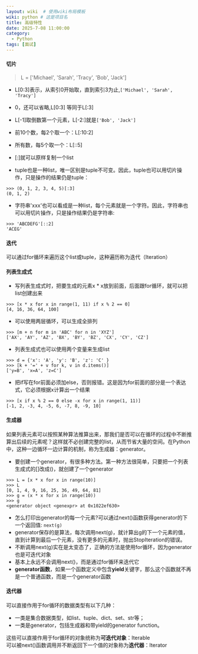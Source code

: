 ```yaml
---
layout: wiki  # 使用wiki布局模板
wiki: python # 这是项目名
title: 高级特性
date: 2025-7-08 11:00:00
category:
  - Python
tags: [面试]
---
```


#### 切片
> L = ['Michael', 'Sarah', 'Tracy', 'Bob', 'Jack']

- L[0:3]表示，从索引0开始取，直到索引3为止,`['Michael', 'Sarah', 'Tracy']`
- 0，还可以省略,L[0:3] 等同于L[:3]
- L[-1]取倒数第一个元素，L[-2:]就是`['Bob', 'Jack']`
- 前10个数，每2个取一个：L[:10:2]
- 所有数，每5个取一个：L[::5]
- [:]就可以原样复制一个list

- tuple也是一种list，唯一区别是tuple不可变。因此，tuple也可以用切片操作，只是操作的结果仍是tuple：
```
>>> (0, 1, 2, 3, 4, 5)[:3]
(0, 1, 2)
```
- 字符串'xxx'也可以看成是一种list，每个元素就是一个字符。因此，字符串也可以用切片操作，只是操作结果仍是字符串:
```
>>> 'ABCDEFG'[::2]
'ACEG'
```

#### 迭代
可以通过for循环来遍历这个list或tuple，这种遍历称为迭代（Iteration）

#### 列表生成式
- 写列表生成式时，把要生成的元素x * x放到前面，后面跟for循环，就可以把list创建出来
```
>>> [x * x for x in range(1, 11) if x % 2 == 0]
[4, 16, 36, 64, 100]
```
- 可以使用两层循环，可以生成全排列
```
>>> [m + n for m in 'ABC' for n in 'XYZ']
['AX', 'AY', 'AZ', 'BX', 'BY', 'BZ', 'CX', 'CY', 'CZ']
```
- 列表生成式也可以使用两个变量来生成list
```
>>> d = {'x': 'A', 'y': 'B', 'z': 'C' }
>>> [k + '=' + v for k, v in d.items()]
['y=B', 'x=A', 'z=C']
```
- 把if写在for前面必须加else，否则报错。这是因为for前面的部分是一个表达式，它必须根据x计算出一个结果
```
>>> [x if x % 2 == 0 else -x for x in range(1, 11)]
[-1, 2, -3, 4, -5, 6, -7, 8, -9, 10]
```

#### 生成器
如果列表元素可以按照某种算法推算出来，那我们是否可以在循环的过程中不断推算出后续的元素呢？这样就不必创建完整的list，从而节省大量的空间。在Python中，这种一边循环一边计算的机制，称为生成器：generator。
- 要创建一个generator，有很多种方法。第一种方法很简单，只要把一个列表生成式的[]改成()，就创建了一个generator
```
>>> L = [x * x for x in range(10)]
>>> L
[0, 1, 4, 9, 16, 25, 36, 49, 64, 81]
>>> g = (x * x for x in range(10))
>>> g
<generator object <genexpr> at 0x1022ef630>
```
- 怎么打印出generator的每一个元素?可以通过next()函数获得generator的下一个返回值: `next(g)`
- generator保存的是算法，每次调用next(g)，就计算出g的下一个元素的值，直到计算到最后一个元素，没有更多的元素时，抛出StopIteration的错误。
- 不断调用next(g)实在是太变态了，正确的方法是使用for循环，因为generator也是可迭代对象
- 基本上永远不会调用next()，而是通过for循环来迭代它
- **generator函数**，如果一个函数定义中包含**yield**关键字，那么这个函数就不再是一个普通函数，而是一个generator函数


#### 迭代器
可以直接作用于for循环的数据类型有以下几种：
- 一类是集合数据类型，如list、tuple、dict、set、str等；
- 一类是generator，包括生成器和带yield的generator function。

这些可以直接作用于for循环的对象统称为**可迭代对象**：Iterable  
可以被next()函数调用并不断返回下一个值的对象称为**迭代器**：Iterator